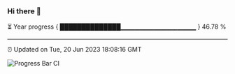 ### Hi there 👋

⏳ Year progress { ██████████████▁▁▁▁▁▁▁▁▁▁▁▁▁▁▁▁ } 46.78 %

---

⏰ Updated on Tue, 20 Jun 2023 18:08:16 GMT

![Progress Bar CI](https://github.com/Shyam-Makwana/GitHub-Actions-Demo/workflows/Progress%20Bar%20CI/badge.svg)
